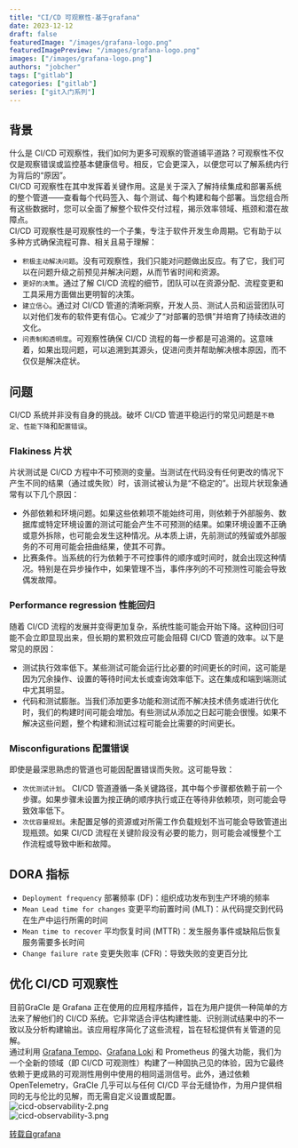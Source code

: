 ```yaml
---
title: "CI/CD 可观察性-基于grafana"
date: 2023-12-12
draft: false
featuredImage: "/images/grafana-logo.png"
featuredImagePreview: "/images/grafana-logo.png"
images: ["/images/grafana-logo.png"]
authors: "jobcher"
tags: ["gitlab"]
categories: ["gitlab"]
series: ["git入门系列"]
---
```

## 背景
什么是 CI/CD 可观察性，我们如何为更多可观察的管道铺平道路？可观察性不仅仅是观察错误或监控基本健康信号。相反，它会更深入，以便您可以了解系统内行为背后的“原因”。  
CI/CD 可观察性在其中发挥着关键作用。这是关于深入了解持续集成和部署系统的整个管道——查看每个代码签入、每个测试、每个构建和每个部署。当您组合所有这些数据时，您可以全面了解整个软件交付过程，揭示效率领域、瓶颈和潜在故障点。  
CI/CD 可观察性是可观察性的一个子集，专注于软件开发生命周期。它有助于以多种方式确保流程可靠、相关且易于理解：  
- `积极主动解决问题`。没有可观察性，我们只能对问题做出反应。有了它，我们可以在问题升级之前预见并解决问题，从而节省时间和资源。
- `更好的决策`。通过了解 CI/CD 流程的细节，团队可以在资源分配、流程变更和工具采用方面做出更明智的决策。
- `建立信心`。通过对 CI/CD 管道的清晰洞察，开发人员、测试人员和运营团队可以对他们发布的软件更有信心。它减少了“对部署的恐惧”并培育了持续改进的文化。
- `问责制和透明度`。可观察性确保 CI/CD 流程的每一步都是可追溯的。这意味着，如果出现问题，可以追溯到其源头，促进问责并帮助解决根本原因，而不仅仅是解决症状。
## 问题
CI/CD 系统并非没有自身的挑战。破坏 CI/CD 管道平稳运行的常见问题是`不稳定`、`性能下降`和`配置错误`。
### Flakiness 片状
片状测试是 CI/CD 方程中不可预测的变量。当测试在代码没有任何更改的情况下产生不同的结果（通过或失败）时，该测试被认为是“不稳定的”。出现片状现象通常有以下几个原因：  
- 外部依赖和环境问题。如果这些依赖项不能始终可用，则依赖于外部服务、数据库或特定环境设置的测试可能会产生不可预测的结果。如果环境设置不正确或意外拆除，也可能会发生这种情况。从本质上讲，先前测试的残留或外部服务的不可用可能会扭曲结果，使其不可靠。
- 比赛条件。当系统的行为依赖于不可控事件的顺序或时间时，就会出现这种情况。特别是在异步操作中，如果管理不当，事件序列的不可预测性可能会导致偶发故障。
### Performance regression 性能回归
随着 CI/CD 流程的发展并变得更加复杂，系统性能可能会开始下降。这种回归可能不会立即显现出来，但长期的累积效应可能会阻碍 CI/CD 管道的效率。以下是常见的原因：  
- 测试执行效率低下。某些测试可能会运行比必要的时间更长的时间，这可能是因为冗余操作、设置的等待时间太长或查询效率低下。这在集成和端到端测试中尤其明显。
- 代码和测试膨胀。当我们添加更多功能和测试而不解决技术债务或进行优化时，我们的构建时间可能会增加。有些测试从添加之日起可能会很慢。如果不解决这些问题，整个构建和测试过程可能会比需要的时间更长。

### Misconfigurations 配置错误
即使是最深思熟虑的管道也可能因配置错误而失败。这可能导致：
- `次优测试计划`。 CI/CD 管道遵循一条关键路径，其中每个步骤都依赖于前一个步骤。如果步骤未设置为按正确的顺序执行或正在等待非依赖项，则可能会导致效率低下。
- `次优容量规划`。未配置足够的资源或对所需工作负载规划不当可能会导致管道出现瓶颈。如果 CI/CD 流程在关键阶段没有必要的能力，则可能会减慢整个工作流程或导致中断和故障。
## DORA 指标
- `Deployment frequency` 部署频率 (DF)：组织成功发布到生产环境的频率
- `Mean Lead time for changes` 变更平均前置时间 (MLT)：从代码提交到代码在生产中运行所需的时间
- `Mean time to recover` 平均恢复时间 (MTTR)：发生服务事件或缺陷后恢复服务需要多长时间
- `Change failure rate` 变更失败率 (CFR)：导致失败的变更百分比
## 优化 CI/CD 可观察性
目前GraCIe 是 Grafana 正在使用的应用程序插件，旨在为用户提供一种简单的方法来了解他们的 CI/CD 系统。它非常适合评估构建性能、识别测试结果中的不一致以及分析构建输出。该应用程序简化了这些流程，旨在轻松提供有关管道的见解。  
通过利用 [Grafana Tempo](https://grafana.com/oss/tempo/?pg=blog&plcmt=body-txt&src=tw&mdm=social&cnt=youre_probably_familiar_w&camp=blog)、[Grafana Loki](https://grafana.com/oss/loki/?pg=blog&plcmt=body-txt&src=tw&mdm=social&cnt=youre_probably_familiar_w&camp=blog) 和 Prometheus 的强大功能，我们为一个全新的领域（即 CI/CD 可观测性）构建了一种固执己见的体验，因为它最终依赖于更成熟的可观测性用例中使用的相同遥测信号。此外，通过依赖 OpenTelemetry，GraCIe 几乎可以与任何 CI/CD 平台无缝协作，为用户提供相同的无与伦比的见解，而无需自定义设置或配置。  
![cicd-observability-2.png](/images/cicd-observability-2.png)  
![cicd-observability-3.png](/images/cicd-observability-3.png)  
  
  
[转载自grafana](https://grafana.com/blog/2023/11/20/ci-cd-observability-via-opentelemetry-at-grafana-labs/?utm_campaign=blog&utm_content=youre_probably_familiar_w&utm_medium=social&utm_source=tw)  